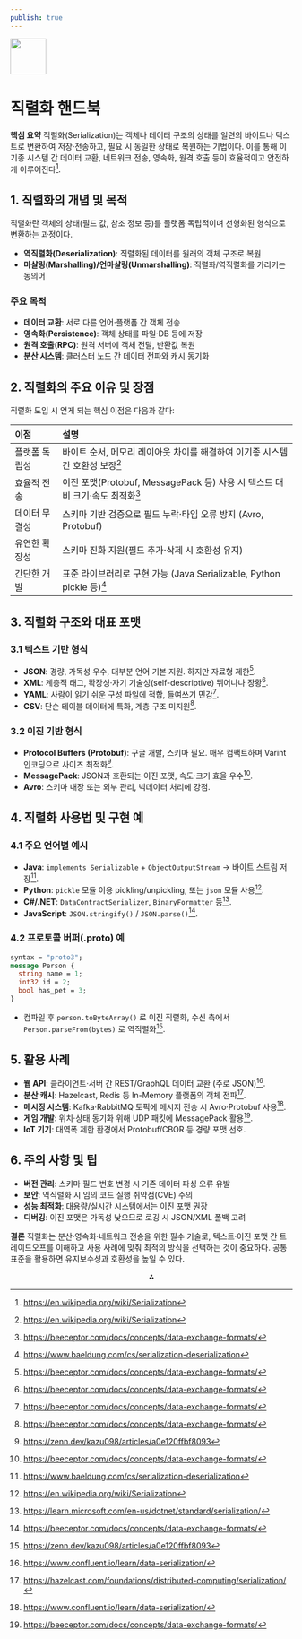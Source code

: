 ```yaml
---
publish: true
---
```


<img src="https://r2cdn.perplexity.ai/pplx-full-logo-primary-dark%402x.png" style="height:64px;margin-right:32px"/>

# 직렬화 핸드북

**핵심 요약**
직렬화(Serialization)는 객체나 데이터 구조의 상태를 일련의 바이트나 텍스트로 변환하여 저장·전송하고, 필요 시 동일한 상태로 복원하는 기법이다. 이를 통해 이기종 시스템 간 데이터 교환, 네트워크 전송, 영속화, 원격 호출 등이 효율적이고 안전하게 이루어진다[^1].

## 1. 직렬화의 개념 및 목적

직렬화란 객체의 상태(필드 값, 참조 정보 등)를 플랫폼 독립적이며 선형화된 형식으로 변환하는 과정이다.

- **역직렬화(Deserialization)**: 직렬화된 데이터를 원래의 객체 구조로 복원
- **마샬링(Marshalling)/언마샬링(Unmarshalling)**: 직렬화/역직렬화를 가리키는 동의어


### 주요 목적

- **데이터 교환**: 서로 다른 언어·플랫폼 간 객체 전송
- **영속화(Persistence)**: 객체 상태를 파일·DB 등에 저장
- **원격 호출(RPC)**: 원격 서버에 객체 전달, 반환값 복원
- **분산 시스템**: 클러스터 노드 간 데이터 전파와 캐시 동기화


## 2. 직렬화의 주요 이유 및 장점

직렬화 도입 시 얻게 되는 핵심 이점은 다음과 같다:


| 이점 | 설명 |
| :-- | :-- |
| 플랫폼 독립성 | 바이트 순서, 메모리 레이아웃 차이를 해결하여 이기종 시스템 간 호환성 보장[^1] |
| 효율적 전송 | 이진 포맷(Protobuf, MessagePack 등) 사용 시 텍스트 대비 크기·속도 최적화[^2] |
| 데이터 무결성 | 스키마 기반 검증으로 필드 누락·타입 오류 방지 (Avro, Protobuf) |
| 유연한 확장성 | 스키마 진화 지원(필드 추가·삭제 시 호환성 유지) |
| 간단한 개발 | 표준 라이브러리로 구현 가능 (Java Serializable, Python pickle 등)[^3] |

## 3. 직렬화 구조와 대표 포맷

### 3.1 텍스트 기반 형식

- **JSON**: 경량, 가독성 우수, 대부분 언어 기본 지원. 하지만 자료형 제한[^2].
- **XML**: 계층적 태그, 확장성·자기 기술성(self-descriptive) 뛰어나나 장황[^2].
- **YAML**: 사람이 읽기 쉬운 구성 파일에 적합, 들여쓰기 민감[^2].
- **CSV**: 단순 테이블 데이터에 특화, 계층 구조 미지원[^2].


### 3.2 이진 기반 형식

- **Protocol Buffers (Protobuf)**: 구글 개발, 스키마 필요. 매우 컴팩트하며 Varint 인코딩으로 사이즈 최적화[^4].
- **MessagePack**: JSON과 호환되는 이진 포맷, 속도·크기 효율 우수[^2].
- **Avro**: 스키마 내장 또는 외부 관리, 빅데이터 처리에 강점.


## 4. 직렬화 사용법 및 구현 예

### 4.1 주요 언어별 예시

- **Java**: `implements Serializable` + `ObjectOutputStream` → 바이트 스트림 저장[^3].
- **Python**: `pickle` 모듈 이용 pickling/unpickling, 또는 `json` 모듈 사용[^1].
- **C\#/.NET**: `DataContractSerializer`, `BinaryFormatter` 등[^5].
- **JavaScript**: `JSON.stringify()` / `JSON.parse()`[^2].


### 4.2 프로토콜 버퍼(.proto) 예

```proto
syntax = "proto3";
message Person {
  string name = 1;
  int32 id = 2;
  bool has_pet = 3;
}
```

- 컴파일 후 `person.toByteArray()` 로 이진 직렬화, 수신 측에서 `Person.parseFrom(bytes)` 로 역직렬화[^4].


## 5. 활용 사례

- **웹 API**: 클라이언트·서버 간 REST/GraphQL 데이터 교환 (주로 JSON)[^6].
- **분산 캐시**: Hazelcast, Redis 등 In-Memory 플랫폼의 객체 전파[^7].
- **메시징 시스템**: Kafka·RabbitMQ 토픽에 메시지 전송 시 Avro·Protobuf 사용[^6].
- **게임 개발**: 위치·상태 동기화 위해 UDP 패킷에 MessagePack 활용[^2].
- **IoT 기기**: 대역폭 제한 환경에서 Protobuf/CBOR 등 경량 포맷 선호.


## 6. 주의 사항 및 팁

- **버전 관리**: 스키마 필드 번호 변경 시 기존 데이터 파싱 오류 유발
- **보안**: 역직렬화 시 임의 코드 실행 취약점(CVE) 주의
- **성능 최적화**: 대용량/실시간 시스템에서는 이진 포맷 권장
- **디버깅**: 이진 포맷은 가독성 낮으므로 로깅 시 JSON/XML 폴백 고려

**결론**
직렬화는 분산·영속화·네트워크 전송을 위한 필수 기술로, 텍스트·이진 포맷 간 트레이드오프를 이해하고 사용 사례에 맞춰 최적의 방식을 선택하는 것이 중요하다. 공통 표준을 활용하면 유지보수성과 호환성을 높일 수 있다.

<div style="text-align: center">⁂</div>

[^1]: https://en.wikipedia.org/wiki/Serialization

[^2]: https://beeceptor.com/docs/concepts/data-exchange-formats/

[^3]: https://www.baeldung.com/cs/serialization-deserialization

[^4]: https://zenn.dev/kazu098/articles/a0e120ffbf8093

[^5]: https://learn.microsoft.com/en-us/dotnet/standard/serialization/

[^6]: https://www.confluent.io/learn/data-serialization/

[^7]: https://hazelcast.com/foundations/distributed-computing/serialization/

[^8]: https://www.designgurus.io/answers/detail/what-is-json-vs-xml-vs-protobuf

[^9]: https://www.increff.com/unrealized-benefits-serialization-inventory/

[^10]: https://www.tracekey.com/en/benefits-of-serialization/

[^11]: https://maddevs.io/glossary/data-serialization/

[^12]: https://www.hilden.in/what-is-product-serialization-and-what-are-its-benefits/

[^13]: https://qiita.com/nozmiz/items/5f56b5e8e280c22121de

[^14]: https://twintag.com/blog/product-serialization-and-its-benefits-for-your-business

[^15]: https://www.codementor.io/@mayanksharma981/understanding-serialization-in-software-engineering-2iqllq9gp4

[^16]: https://en.wikipedia.org/wiki/Comparison_of_data-serialization_formats

[^17]: https://stackoverflow.com/questions/10955125/why-use-serialization

[^18]: https://qiita.com/eric50905/items/84a3a131a288a96a911a

[^19]: https://coderanch.com/t/513848/java/advantages-serialization

[^20]: https://zenn.dev/s4k1/scraps/5e9b91ce6b6cf3

